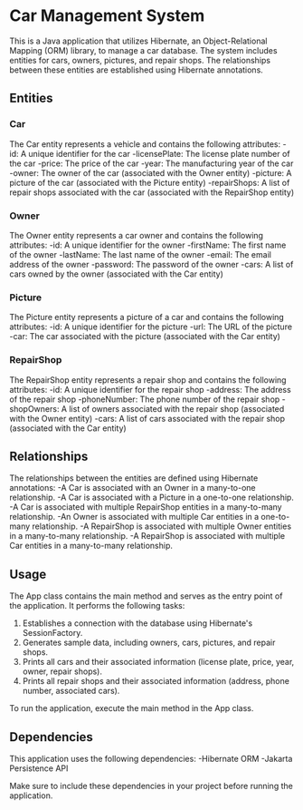 # Car Management System
This is a Java application that utilizes Hibernate, an Object-Relational Mapping (ORM) library, to manage a car database. The system includes entities for cars, owners, pictures, and repair shops. The relationships between these entities are established using Hibernate annotations.
## Entities
### Car
The Car entity represents a vehicle and contains the following attributes:
-id: A unique identifier for the car
-licensePlate: The license plate number of the car
-price: The price of the car
-year: The manufacturing year of the car
-owner: The owner of the car (associated with the Owner entity)
-picture: A picture of the car (associated with the Picture entity)
-repairShops: A list of repair shops associated with the car (associated with the RepairShop entity)

### Owner
The Owner entity represents a car owner and contains the following attributes:
-id: A unique identifier for the owner
-firstName: The first name of the owner
-lastName: The last name of the owner
-email: The email address of the owner
-password: The password of the owner
-cars: A list of cars owned by the owner (associated with the Car entity)

### Picture
The Picture entity represents a picture of a car and contains the following attributes:
-id: A unique identifier for the picture
-url: The URL of the picture
-car: The car associated with the picture (associated with the Car entity)

### RepairShop
The RepairShop entity represents a repair shop and contains the following attributes:
-id: A unique identifier for the repair shop
-address: The address of the repair shop
-phoneNumber: The phone number of the repair shop
-shopOwners: A list of owners associated with the repair shop (associated with the Owner entity)
-cars: A list of cars associated with the repair shop (associated with the Car entity)

## Relationships
The relationships between the entities are defined using Hibernate annotations:
-A Car is associated with an Owner in a many-to-one relationship.
-A Car is associated with a Picture in a one-to-one relationship.
-A Car is associated with multiple RepairShop entities in a many-to-many relationship.
-An Owner is associated with multiple Car entities in a one-to-many relationship.
-A RepairShop is associated with multiple Owner entities in a many-to-many relationship.
-A RepairShop is associated with multiple Car entities in a many-to-many relationship.

## Usage
The App class contains the main method and serves as the entry point of the application. It performs the following tasks:
1. Establishes a connection with the database using Hibernate's SessionFactory.
2. Generates sample data, including owners, cars, pictures, and repair shops.
3. Prints all cars and their associated information (license plate, price, year, owner, repair shops).
4. Prints all repair shops and their associated information (address, phone number, associated cars).

To run the application, execute the main method in the App class.

## Dependencies
This application uses the following dependencies:
-Hibernate ORM
-Jakarta Persistence API

Make sure to include these dependencies in your project before running the application.
